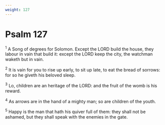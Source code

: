 ```yaml
---
weight: 127
---
```


# Psalm 127

<sup>1</sup> A Song of degrees for Solomon. Except the LORD build the house, they labour in vain that build it: except the LORD keep the city, the watchman waketh but in vain. 

<sup>2</sup> It is vain for you to rise up early, to sit up late, to eat the bread of sorrows: for so he giveth his beloved sleep. 

<sup>3</sup> Lo, children are an heritage of the LORD: and the fruit of the womb is his reward. 

<sup>4</sup> As arrows are in the hand of a mighty man; so are children of the youth. 

<sup>5</sup> Happy is the man that hath his quiver full of them: they shall not be ashamed, but they shall speak with the enemies in the gate. 


